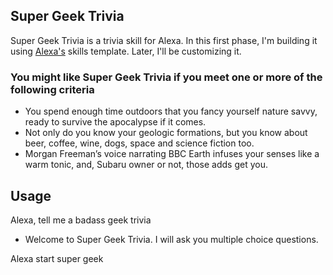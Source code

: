 ## Super Geek Trivia
Super Geek Trivia is a trivia skill for Alexa. In this first phase, I'm building it using [Alexa's](https://github.com/alexa/skill-sample-nodejs-trivia) skills template. Later, I'll be
customizing it.

### You might like Super Geek Trivia if you meet one or more of the following criteria
- You spend enough time outdoors that you fancy yourself nature savvy, ready to survive the apocalypse if it comes.
- Not only do you know your geologic formations, but you know about beer, coffee, wine, dogs, space and science fiction too.
- Morgan Freeman’s voice narrating BBC Earth infuses your senses like a warm tonic, and, Subaru owner or not, those adds get you.

## Usage
Alexa, tell me a badass geek trivia
- Welcome to Super Geek Trivia. I will ask you multiple choice questions.

Alexa start super geek
